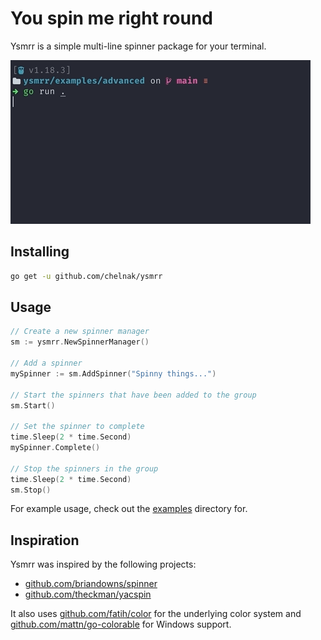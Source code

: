 # You spin me right round

Ysmrr is a simple multi-line spinner package for your terminal.

!["ysmrr - examples/advanced/main.go"](advanced-example.gif)

## Installing

```bash
go get -u github.com/chelnak/ysmrr
```

## Usage

``` go
// Create a new spinner manager
sm := ysmrr.NewSpinnerManager()

// Add a spinner
mySpinner := sm.AddSpinner("Spinny things...")

// Start the spinners that have been added to the group
sm.Start()

// Set the spinner to complete
time.Sleep(2 * time.Second)
mySpinner.Complete()

// Stop the spinners in the group
time.Sleep(2 * time.Second)
sm.Stop()
```

For example usage, check out the [examples](examples) directory for.

## Inspiration

Ysmrr was inspired by the following projects:

* [github.com/briandowns/spinner](https://github.com/briandowns/spinner)
* [github.com/theckman/yacspin](https://github.com/theckman/yacspin)

It also uses [github.com/fatih/color](https://github.com/fatih/color) for the underlying color system
and [github.com/mattn/go-colorable](https://github.com/mattn/go-colorable) for Windows support.
